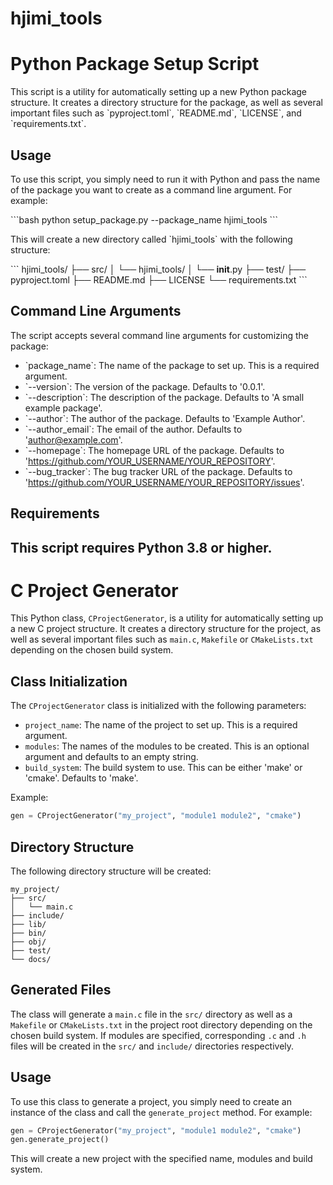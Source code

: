 # hjimi_tools

# Python Package Setup Script

This script is a utility for automatically setting up a new Python package structure. It creates a directory structure for the package, as well as several important files such as \`pyproject.toml\`, \`README.md\`, \`LICENSE\`, and \`requirements.txt\`.

## Usage

To use this script, you simply need to run it with Python and pass the name of the package you want to create as a command line argument. For example:

\```bash
python setup_package.py --package_name hjimi_tools
\```

This will create a new directory called \`hjimi_tools\` with the following structure:

\```
hjimi_tools/
├── src/
│   └── hjimi_tools/
│       └── __init__.py
├── test/
├── pyproject.toml
├── README.md
├── LICENSE
└── requirements.txt
\```

## Command Line Arguments

The script accepts several command line arguments for customizing the package:

- \`package_name\`: The name of the package to set up. This is a required argument.
- \`--version\`: The version of the package. Defaults to '0.0.1'.
- \`--description\`: The description of the package. Defaults to 'A small example package'.
- \`--author\`: The author of the package. Defaults to 'Example Author'.
- \`--author_email\`: The email of the author. Defaults to 'author@example.com'.
- \`--homepage\`: The homepage URL of the package. Defaults to 'https://github.com/YOUR_USERNAME/YOUR_REPOSITORY'.
- \`--bug_tracker\`: The bug tracker URL of the package. Defaults to 'https://github.com/YOUR_USERNAME/YOUR_REPOSITORY/issues'.

## Requirements

This script requires Python 3.8 or higher.
---

# C Project Generator

This Python class, `CProjectGenerator`, is a utility for automatically setting up a new C project structure. It creates a directory structure for the project, as well as several important files such as `main.c`, `Makefile` or `CMakeLists.txt` depending on the chosen build system.

## Class Initialization

The `CProjectGenerator` class is initialized with the following parameters:

- `project_name`: The name of the project to set up. This is a required argument.
- `modules`: The names of the modules to be created. This is an optional argument and defaults to an empty string.
- `build_system`: The build system to use. This can be either 'make' or 'cmake'. Defaults to 'make'.

Example:

```python
gen = CProjectGenerator("my_project", "module1 module2", "cmake")
```

## Directory Structure

The following directory structure will be created:

```
my_project/
├── src/
│   └── main.c
├── include/
├── lib/
├── bin/
├── obj/
├── test/
└── docs/
```

## Generated Files

The class will generate a `main.c` file in the `src/` directory as well as a `Makefile` or `CMakeLists.txt` in the project root directory depending on the chosen build system. If modules are specified, corresponding `.c` and `.h` files will be created in the `src/` and `include/` directories respectively.

## Usage

To use this class to generate a project, you simply need to create an instance of the class and call the `generate_project` method. For example:

```python
gen = CProjectGenerator("my_project", "module1 module2", "cmake")
gen.generate_project()
```

This will create a new project with the specified name, modules and build system.



